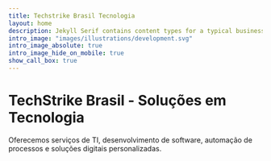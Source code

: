 ```yaml
---
title: Techstrike Brasil Tecnologia
layout: home
description: Jekyll Serif contains content types for a typical business website. The theme is fully responsive, blazing fast and artfully illustrated.
intro_image: "images/illustrations/development.svg"
intro_image_absolute: true
intro_image_hide_on_mobile: true
show_call_box: true
---
```


# TechStrike Brasil - Soluções em Tecnologia

Oferecemos serviços de TI, desenvolvimento de software, automação de processos e soluções digitais personalizadas.